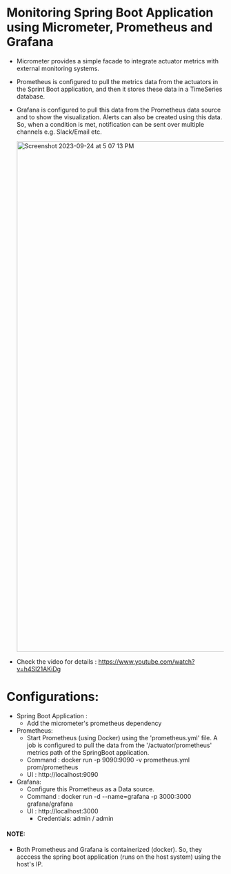 # Monitoring Spring Boot Application using Micrometer, Prometheus and Grafana
* Micrometer provides a simple facade to integrate actuator metrics with external monitoring systems.
* Prometheus is configured to pull the metrics data from the actuators in the Sprint Boot application, and then it stores these data in a TimeSeries database.
* Grafana is configured to pull this data from the Prometheus data source and to show the visualization. Alerts can also be created using this data. So, when a condition is met, notification can be sent over multiple channels e.g. Slack/Email etc.

  <img width="1185" alt="Screenshot 2023-09-24 at 5 07 13 PM" src="https://github.com/HimanshubhusanRath/springboot-prometheus-graphana/assets/40859584/8d4bf807-3574-434c-80e3-4ffe3a252759">

* Check the video for details : https://www.youtube.com/watch?v=h4Sl21AKiDg


# Configurations:
* Spring Boot Application : 
  * Add the micrometer's prometheus dependency
* Prometheus:
  * Start Prometheus (using Docker) using the 'prometheus.yml' file. A job is configured to pull the data from the '/actuator/prometheus' metrics path of the SpringBoot application.
  * Command : docker run -p 9090:9090 -v prometheus.yml prom/prometheus
  * UI : http://localhost:9090
* Grafana:
  * Configure this Prometheus as a Data source.
  * Command :  docker run -d --name=grafana -p 3000:3000 grafana/grafana
  * UI : http://localhost:3000
    * Credentials: admin / admin


#### NOTE:
* Both Prometheus and Grafana is containerized (docker). So, they acccess the spring boot application (runs on the host system) using the host's IP.

  

